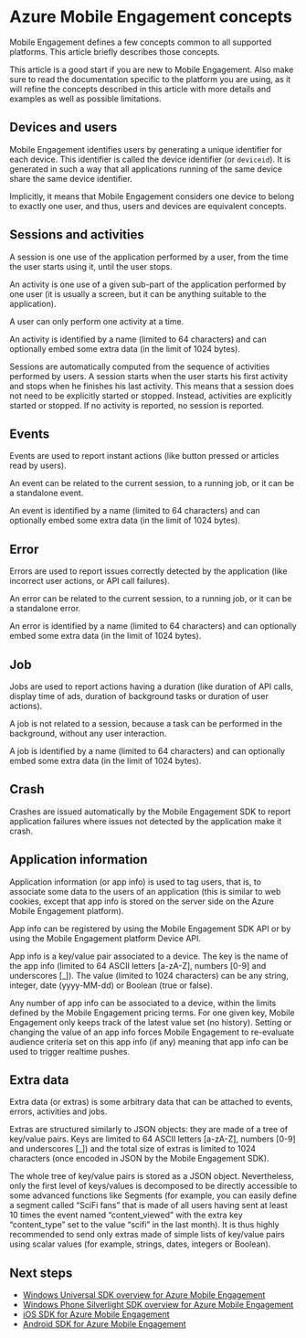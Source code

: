 <properties
	pageTitle="Mobile Engagement concepts | Microsoft Azure"
	description="Azure Mobile Engagement concepts"
	services="mobile-engagement"
	documentationCenter="mobile"
	authors="piyushjo"
	manager="dwrede"
	editor="" />

<tags
	ms.service="mobile-engagement"
	ms.workload="mobile"
	ms.tgt_pltfrm="mobile-android"
	ms.devlang="na"
	ms.topic="get-started-article"
	ms.date="08/19/2016"
	ms.author="piyushjo" />

# Azure Mobile Engagement concepts

Mobile Engagement defines a few concepts common to all supported platforms. This article briefly describes those concepts.

This article is a good start if you are new to Mobile Engagement. Also make sure to read the documentation specific to the platform you are using, as it will refine the concepts described in this article with more details and examples as well as possible limitations.

## Devices and users
Mobile Engagement identifies users by generating a unique identifier for each device. This identifier is called the device identifier (or `deviceid`). It is generated in such a way that all applications running of the same device share the same device identifier.

Implicitly, it means that Mobile Engagement considers one device to belong to exactly one user, and thus, users and devices are equivalent concepts.

## Sessions and activities
A session is one use of the application performed by a user, from the time the user starts using it, until the user stops.

An activity is one use of a given sub-part of the application performed by one user (it is usually a screen, but it can be anything suitable to the application).

A user can only perform one activity at a time.

An activity is identified by a name (limited to 64 characters) and can optionally embed some extra data (in the limit of 1024 bytes).

Sessions are automatically computed from the sequence of activities performed by users. A session starts when the user starts his first activity and stops when he finishes his last activity. This means that a session does not need to be explicitly started or stopped. Instead, activities are explicitly started or stopped. If no activity is reported, no session is reported.

## Events
Events are used to report instant actions (like button pressed or articles read by users).

An event can be related to the current session, to a running job, or it can be a standalone event.

An event is identified by a name (limited to 64 characters) and can optionally embed some extra data (in the limit of 1024 bytes).

## Error
Errors are used to report issues correctly detected by the application (like incorrect user actions, or API call failures).

An error can be related to the current session, to a running job, or it can be a standalone error.

An error is identified by a name (limited to 64 characters) and can optionally embed some extra data (in the limit of 1024 bytes).

## Job
Jobs are used to report actions having a duration (like duration of API calls, display time of ads, duration of background tasks or duration of user actions).

A job is not related to a session, because a task can be performed in the background, without any user interaction.

A job is identified by a name (limited to 64 characters) and can optionally embed some extra data (in the limit of 1024 bytes).

## Crash
Crashes are issued automatically by the Mobile Engagement SDK to report application failures where issues not detected by the application make it crash.

## Application information
Application information (or app info) is used to tag users, that is, to associate some data to the users of an application (this is similar to web cookies, except that app info is stored on the server side on the Azure Mobile Engagement platform).

App info can be registered by using the Mobile Engagement SDK API or by using the Mobile Engagement platform Device API.

App info is a key/value pair associated to a device. The key is the name of the app info (limited to 64 ASCII letters [a-zA-Z], numbers [0-9] and underscores [_]). The value (limited to 1024 characters) can be any string, integer, date (yyyy-MM-dd) or Boolean (true or false).

Any number of app info can be associated to a device, within the limits defined by the Mobile Engagement pricing terms. For one given key, Mobile Engagement only keeps track of the latest value set (no history). Setting or changing the value of an app info forces Mobile Engagement to re-evaluate audience criteria set on this app info (if any) meaning that app info can be used to trigger realtime pushes.

## Extra data
Extra data (or extras) is some arbitrary data that can be attached to events, errors, activities and jobs.

Extras are structured similarly to JSON objects: they are made of a tree of key/value pairs. Keys are limited to 64 ASCII letters [a-zA-Z], numbers [0-9] and underscores [_]) and the total size of extras is limited to 1024 characters (once encoded in JSON by the Mobile Engagement SDK).

The whole tree of key/value pairs is stored as a JSON object. Nevertheless, only the first level of keys/values is decomposed to be directly accessible to some advanced functions like Segments (for example, you can easily define a segment called “SciFi fans” that is made of all users having sent at least 10 times the event named “content_viewed” with the extra key “content_type” set to the value “scifi” in the last month). It is thus highly recommended to send only extras made of simple lists of key/value pairs using scalar values (for example, strings, dates, integers or Boolean).

## Next steps

- [Windows Universal SDK overview for Azure Mobile Engagement](mobile-engagement-windows-store-sdk-overview.md)
- [Windows Phone Silverlight SDK overview for Azure Mobile Engagement](mobile-engagement-windows-phone-sdk-overview.md)
- [iOS SDK for Azure Mobile Engagement](mobile-engagement-ios-sdk-overview.md)
- [Android SDK for Azure Mobile Engagement](mobile-engagement-android-sdk-overview.md)
